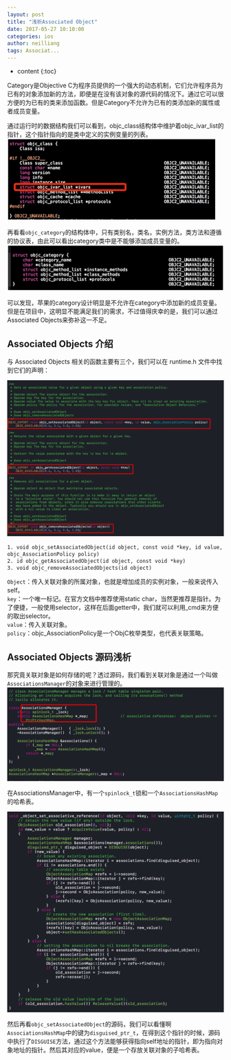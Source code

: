 ```yaml
---
layout: post
title: "浅析Associated Object"
date: 2017-05-27 10:10:00
categories: ios
author: neilliang
tags: Associat...
---
```


* content
{:toc}



Category是Objective
C为程序员提供的一个强大的动态机制，它们允许程序员为已有的对象添加新的方法，即便是在没有该对象的源代码的情况下。通过它可以很方便的为已有的类来添加函数。但是Category不允许为已有的类添加新的属性或者成员变量。

<!--more-->
通过运行时的数据结构我们可以看到，objc_class结构体中维护着objc_ivar_list的指针，这个指针指向的是类中定义的实例变量的列表。  
![](/image/qian_xi_Associated_Object/0a675e25ebe30d1726eeda81891321a0a75c4b9fcbf9b97548bca101646dbc9b)

再看看`objc_category`的结构体中，只有类别名，类名，实例方法，类方法和遵循的协议表，由此可以看出category类中是不能够添加成员变量的。  
![](/image/qian_xi_Associated_Object/daa53763fbef4e9bebc7e6551e9b65239e4466a91fdcc159e3edb67931055123)

可以发现，苹果的category设计明显是不允许在category中添加新的成员变量。但是在项目中，这明显不能满足我们的需求，不过值得庆幸的是，我们可以通过Associated
Objects来弥补这一不足。

## Associated Objects 介绍

与 Associated Objects 相关的函数主要有三个，我们可以在 runtime.h 文件中找到它们的声明：

![](/image/qian_xi_Associated_Object/f4a65711bcc394116f1870e352e16f93dc9727545db1e7df8cd49e50ed181a12)

    
    
    1. void objc_setAssociatedObject(id object, const void *key, id value, objc_AssociationPolicy policy)
    2. id objc_getAssociatedObject(id object, const void *key)
    3. void objc_removeAssociatedObjects(id object)
    

`Object`：传入关联对象的所属对象，也就是增加成员的实例对象，一般来说传入self。  
`key`：一个唯一标记。在官方文档中推荐使用static
char，当然更推荐是指针。为了便捷，一般使用selector，这样在后面getter中，我们就可以利用_cmd来方便的取出selector。  
`value`：传入关联对象。  
`policy`：objc_AssociationPolicy是一个ObjC枚举类型，也代表关联策略。

## Associated Objects 源码浅析

那究竟关联对象是如何存储的呢？透过源码，我们看到关联对象是通过一个叫做`AssociationsManager`的对象来进行管理的。  
![](/image/qian_xi_Associated_Object/4a665f77259c67de69f3d02883fef577dc4343e5e4bc1d246f0f6fff7b0b6445)

在AssociationsManager中，有一个`spinlock_t`锁和一个`AssociationsHashMap`的哈希表。

![](/image/qian_xi_Associated_Object/c855ee4f73bc0ef3c797fa95868c1f4b05567d1e0e98419ee3adf775d74921ae)

然后再看`objc_setAssociatedObject`的源码，我们可以看懂啊`AssociationsHashMap`中的键为`disguised_ptr_t`，在得到这个指针的时候，源码中执行了`DISGUISE`方法，通过这个方法能够获得指向self地址的指针，即为指向对象地址的指针。然后其对应的value，便是一个存放关联对象的子哈希表。

